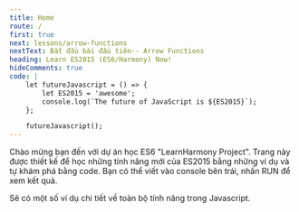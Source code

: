 ```yaml
---
title: Home
route: /
first: true
next: lessons/arrow-functions
nextText: Bắt đầu bài đầu tiên-- Arrow Functions
heading: Learn ES2015 (ES6/Harmony) Now!
hideComments: true
code: |
    let futureJavascript = () => {
        let ES2015 = 'awesome';
        console.log(`The future of JavaScript is ${ES2015}`);
    };

    futureJavascript();
---
```


Chào mừng bạn đến với dự án học ES6 "LearnHarmony Project". Trang này được thiết kế để học những tính năng mới của ES2015 bằng những ví dụ và tự khám phá bằng code. Bạn có thể viết vào console bên trái, nhấn RUN để xem kết quả.

Sẽ có một số ví dụ chi tiết về toàn bộ tính năng trong Javascript.